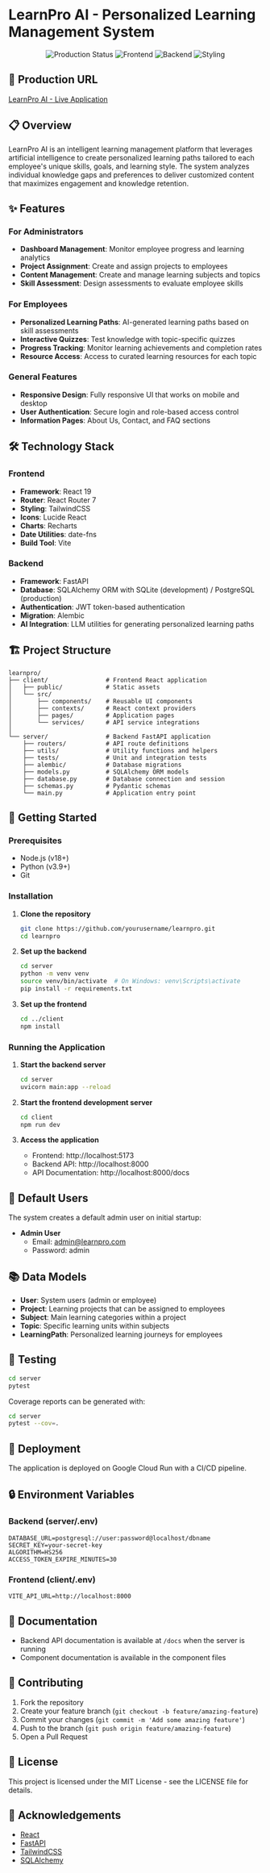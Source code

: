 # LearnPro AI - Personalized Learning Management System

<div align="center">
  <img src="https://img.shields.io/badge/status-production-green" alt="Production Status">
  <img src="https://img.shields.io/badge/frontend-React%2019-blue" alt="Frontend">
  <img src="https://img.shields.io/badge/backend-FastAPI-teal" alt="Backend">
  <img src="https://img.shields.io/badge/styling-TailwindCSS-38B2AC" alt="Styling">
</div>

## 🚀 Production URL

[LearnPro AI - Live Application](https://learnpro-mha4s7stfa-el.a.run.app/)

## 📋 Overview

LearnPro AI is an intelligent learning management platform that leverages artificial intelligence to create personalized learning paths tailored to each employee's unique skills, goals, and learning style. The system analyzes individual knowledge gaps and preferences to deliver customized content that maximizes engagement and knowledge retention.

## ✨ Features

### For Administrators
- **Dashboard Management**: Monitor employee progress and learning analytics
- **Project Assignment**: Create and assign projects to employees
- **Content Management**: Create and manage learning subjects and topics
- **Skill Assessment**: Design assessments to evaluate employee skills

### For Employees
- **Personalized Learning Paths**: AI-generated learning paths based on skill assessments
- **Interactive Quizzes**: Test knowledge with topic-specific quizzes
- **Progress Tracking**: Monitor learning achievements and completion rates
- **Resource Access**: Access to curated learning resources for each topic

### General Features
- **Responsive Design**: Fully responsive UI that works on mobile and desktop
- **User Authentication**: Secure login and role-based access control
- **Information Pages**: About Us, Contact, and FAQ sections

## 🛠️ Technology Stack

### Frontend
- **Framework**: React 19
- **Router**: React Router 7
- **Styling**: TailwindCSS
- **Icons**: Lucide React
- **Charts**: Recharts
- **Date Utilities**: date-fns
- **Build Tool**: Vite

### Backend
- **Framework**: FastAPI
- **Database**: SQLAlchemy ORM with SQLite (development) / PostgreSQL (production)
- **Authentication**: JWT token-based authentication
- **Migration**: Alembic
- **AI Integration**: LLM utilities for generating personalized learning paths

## 🏗️ Project Structure

```
learnpro/
├── client/                # Frontend React application
│   ├── public/            # Static assets
│   └── src/
│       ├── components/    # Reusable UI components
│       ├── contexts/      # React context providers
│       ├── pages/         # Application pages
│       └── services/      # API service integrations
│
└── server/                # Backend FastAPI application
    ├── routers/           # API route definitions
    ├── utils/             # Utility functions and helpers
    ├── tests/             # Unit and integration tests
    ├── alembic/           # Database migrations
    ├── models.py          # SQLAlchemy ORM models
    ├── database.py        # Database connection and session
    ├── schemas.py         # Pydantic schemas
    └── main.py            # Application entry point
```

## 🚦 Getting Started

### Prerequisites
- Node.js (v18+)
- Python (v3.9+)
- Git

### Installation

1. **Clone the repository**
   ```bash
   git clone https://github.com/yourusername/learnpro.git
   cd learnpro
   ```

2. **Set up the backend**
   ```bash
   cd server
   python -m venv venv
   source venv/bin/activate  # On Windows: venv\Scripts\activate
   pip install -r requirements.txt
   ```

3. **Set up the frontend**
   ```bash
   cd ../client
   npm install
   ```

### Running the Application

1. **Start the backend server**
   ```bash
   cd server
   uvicorn main:app --reload
   ```

2. **Start the frontend development server**
   ```bash
   cd client
   npm run dev
   ```

3. **Access the application**
   - Frontend: http://localhost:5173
   - Backend API: http://localhost:8000
   - API Documentation: http://localhost:8000/docs

## 👥 Default Users

The system creates a default admin user on initial startup:

- **Admin User**
  - Email: admin@learnpro.com
  - Password: admin

## 📚 Data Models

- **User**: System users (admin or employee)
- **Project**: Learning projects that can be assigned to employees
- **Subject**: Main learning categories within a project
- **Topic**: Specific learning units within subjects
- **LearningPath**: Personalized learning journeys for employees

## 🧪 Testing

```bash
cd server
pytest
```

Coverage reports can be generated with:

```bash
cd server
pytest --cov=.
```

## 🚢 Deployment

The application is deployed on Google Cloud Run with a CI/CD pipeline.

## 🔒 Environment Variables

### Backend (server/.env)
```
DATABASE_URL=postgresql://user:password@localhost/dbname
SECRET_KEY=your-secret-key
ALGORITHM=HS256
ACCESS_TOKEN_EXPIRE_MINUTES=30
```

### Frontend (client/.env)
```
VITE_API_URL=http://localhost:8000
```

## 📖 Documentation

- Backend API documentation is available at `/docs` when the server is running
- Component documentation is available in the component files

## 🤝 Contributing

1. Fork the repository
2. Create your feature branch (`git checkout -b feature/amazing-feature`)
3. Commit your changes (`git commit -m 'Add some amazing feature'`)
4. Push to the branch (`git push origin feature/amazing-feature`)
5. Open a Pull Request

## 📝 License

This project is licensed under the MIT License - see the LICENSE file for details.

## 👏 Acknowledgements

- [React](https://reactjs.org/)
- [FastAPI](https://fastapi.tiangolo.com/)
- [TailwindCSS](https://tailwindcss.com/)
- [SQLAlchemy](https://www.sqlalchemy.org/)
